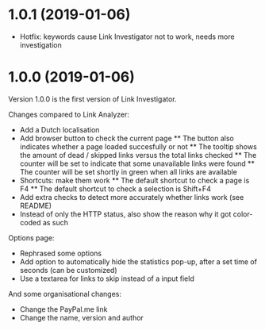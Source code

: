 1.0.1 (2019-01-06)
==================
* Hotfix: keywords cause Link Investigator not to work, needs more investigation

1.0.0 (2019-01-06)
==================

Version 1.0.0 is the first version of Link Investigator.

Changes compared to Link Analyzer:
* Add a Dutch localisation
* Add browser button to check the current page
** The button also indicates whether a page loaded succesfully or not
** The tooltip shows the amount of dead / skipped links versus the total links checked
** The counter will be set to indicate that some unavailable links were found
** The counter will be set shortly in green when all links are available
* Shortcuts: make them work
** The default shortcut to check a page is F4
** The default shortcut to check a selection is Shift+F4
* Add extra checks to detect more accurately whether links work (see README)
* Instead of only the HTTP status, also show the reason why it got color-coded as such

Options page:
* Rephrased some options
* Add option to automatically hide the statistics pop-up, after a set time of seconds (can be customized)
* Use a textarea for links to skip instead of a input field

And some organisational changes:
* Change the PayPal.me link
* Change the name, version and author
